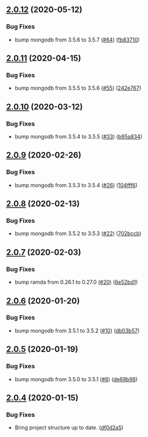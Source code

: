 ## [2.0.12](https://github.com/yeldiRium/js-mongodb-utilities/compare/v2.0.11...v2.0.12) (2020-05-12)


### Bug Fixes

* bump mongodb from 3.5.6 to 3.5.7 ([#64](https://github.com/yeldiRium/js-mongodb-utilities/issues/64)) ([fb83710](https://github.com/yeldiRium/js-mongodb-utilities/commit/fb8371039395660a7940473fbb9be1c73d126122))

## [2.0.11](https://github.com/yeldiRium/js-mongodb-utilities/compare/v2.0.10...v2.0.11) (2020-04-15)


### Bug Fixes

* bump mongodb from 3.5.5 to 3.5.6 ([#55](https://github.com/yeldiRium/js-mongodb-utilities/issues/55)) ([242e767](https://github.com/yeldiRium/js-mongodb-utilities/commit/242e7679adc39281381cec8e026798bebd83f7b8))

## [2.0.10](https://github.com/yeldiRium/js-mongodb-utilities/compare/v2.0.9...v2.0.10) (2020-03-12)


### Bug Fixes

* bump mongodb from 3.5.4 to 3.5.5 ([#33](https://github.com/yeldiRium/js-mongodb-utilities/issues/33)) ([b95a834](https://github.com/yeldiRium/js-mongodb-utilities/commit/b95a8345ff8f7a70f998887a04948dbed78f767e))

## [2.0.9](https://github.com/yeldiRium/js-mongodb-utilities/compare/v2.0.8...v2.0.9) (2020-02-26)


### Bug Fixes

* bump mongodb from 3.5.3 to 3.5.4 ([#26](https://github.com/yeldiRium/js-mongodb-utilities/issues/26)) ([104fff6](https://github.com/yeldiRium/js-mongodb-utilities/commit/104fff6ea8fa860ee09c8d37ad9f2ecda8ea3f5a))

## [2.0.8](https://github.com/yeldiRium/js-mongodb-utilities/compare/v2.0.7...v2.0.8) (2020-02-13)


### Bug Fixes

* bump mongodb from 3.5.2 to 3.5.3 ([#22](https://github.com/yeldiRium/js-mongodb-utilities/issues/22)) ([702bccb](https://github.com/yeldiRium/js-mongodb-utilities/commit/702bccb7e8aabe3c0815797be04491eb63004593))

## [2.0.7](https://github.com/yeldiRium/js-mongodb-utilities/compare/v2.0.6...v2.0.7) (2020-02-03)


### Bug Fixes

* bump ramda from 0.26.1 to 0.27.0 ([#20](https://github.com/yeldiRium/js-mongodb-utilities/issues/20)) ([6e52bd1](https://github.com/yeldiRium/js-mongodb-utilities/commit/6e52bd1a8fc2bfee8ea448f36cae52f14cecfecf))

## [2.0.6](https://github.com/yeldiRium/js-mongodb-utilities/compare/v2.0.5...v2.0.6) (2020-01-20)


### Bug Fixes

* bump mongodb from 3.5.1 to 3.5.2 ([#10](https://github.com/yeldiRium/js-mongodb-utilities/issues/10)) ([db03b57](https://github.com/yeldiRium/js-mongodb-utilities/commit/db03b571f0cffe272a70c26f59e3826563257c92))

## [2.0.5](https://github.com/yeldiRium/js-mongodb-utilities/compare/v2.0.4...v2.0.5) (2020-01-19)


### Bug Fixes

* bump mongodb from 3.5.0 to 3.5.1 ([#8](https://github.com/yeldiRium/js-mongodb-utilities/issues/8)) ([de69b98](https://github.com/yeldiRium/js-mongodb-utilities/commit/de69b98ee02e05ab276e41942a3f70f7572ec01f))

## [2.0.4](https://github.com/yeldiRium/js-mongodb-utilities/compare/v2.0.3...v2.0.4) (2020-01-15)


### Bug Fixes

* Bring project structure up to date. ([df0d2a5](https://github.com/yeldiRium/js-mongodb-utilities/commit/df0d2a51584e7adb2284603af6abbea7664d105a))
